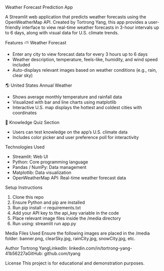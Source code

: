 Weather Forecast Prediction App

A Streamlit web application that predicts weather forecasts using the OpenWeatherMap API. Created by Tortrong Yang, this app provides a user-friendly interface to view real-time weather forecasts in 3-hour intervals up to 6 days, along with visual data for U.S. climate trends.

Features
⛅ Weather Forecast
- Enter any city to view forecast data for every 3 hours up to 6 days
- Weather description, temperature, feels-like, humidity, and wind speed included
- Auto-displays relevant images based on weather conditions (e.g., rain, clear sky)

🌎 United States Annual Weather
- Shows average monthly temperature and rainfall data
- Visualized with bar and line charts using matplotlib
- Interactive U.S. map displays the hottest and coldest cities with coordinates

🎯 Knowledge Quiz Section
- Users can test knowledge on the app’s U.S. climate data
- Includes color picker and user preference poll for interactivity

Technologies Used
- Streamlit: Web UI
- Python: Core programming language
- Pandas / NumPy: Data management
- Matplotlib: Data visualization
- OpenWeatherMap API: Real-time weather forecast data

Setup Instructions
1. Clone this repo
2. Ensure Python and pip are installed
3. Run pip install -r requirements.txt
4. Add your API key to the api_key variable in the code
5. Place relevant image files inside the /media directory
6. Run using: streamlit run app.py

Media Files Used
Ensure the following images are placed in the /media folder:
banner.png, clearSky.jpg, rainCity.jpg, snowCity.jpg, etc.

Author
Tortrong YangLinkedIn: linkedin.com/in/tortrong-yang-41b56227aGitHub: github.com/tyang

License
This project is for educational and demonstration purposes.
